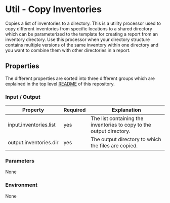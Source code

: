 # Util - Copy Inventories

Copies a list of inventories to a directory. This is a utility processor used to copy different inventories from specific
locations to a shared directory which can be parameterized to the template for creating a report from an inventory directory.
Use this processor when your directory structure contains multiple versions of the same inventory within one directory and
you want to combine them with other directories in a report.

## Properties

The different properties are sorted into three different groups which are explained in the top level [README](../../README.md)
of this repository.

### Input / Output
| Property                 | Required | Explanation                                                          |
|--------------------------|----------|----------------------------------------------------------------------|
| input.inventories.list   | yes      | The list containing the inventories to copy to the output directory. |
| output.inventories.dir   | yes      | The output directory to which the files are copied.                  |

### Parameters
None

### Environment
None